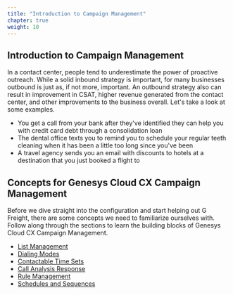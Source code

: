 ```yaml
---
title: "Introduction to Campaign Management"
chapter: true
weight: 10
---
```


## Introduction to Campaign Management

In a contact center, people tend to underestimate the power of proactive outreach. While a solid inbound strategy is important, for many businesses outbound is just as, if not more, important. An outbound strategy also can result in improvement in CSAT, higher revenue generated from the contact center, and other improvements to the business overall. Let's take a look at some examples.

- You get a call from your bank after they've identified they can help you with credit card debt through a consolidation loan
- The dental office texts you to remind you to schedule your regular teeth cleaning when it has been a little too long since you've been
- A travel agency sends you an email with discounts to hotels at a destination that you just booked a flight to

## Concepts for Genesys Cloud CX Campaign Management
Before we dive straight into the configuration and start helping out G Freight, there are some concepts we need to familiarize ourselves with. Follow along through the sections to learn the building blocks of Genesys Cloud CX Campaign Management.

- [List Management](010-introduction/10_first.html)
- [Dialing Modes](010-Introduction/20_second.html)
- [Contactable Time Sets](010-Introduction/30_third.html)
- [Call Analysis Response](010-Introduction/40_fourth.html)
- [Rule Management](010-Introduction/50_fifth.html)
- [Schedules and Sequences](010-Introduction/60.html)


